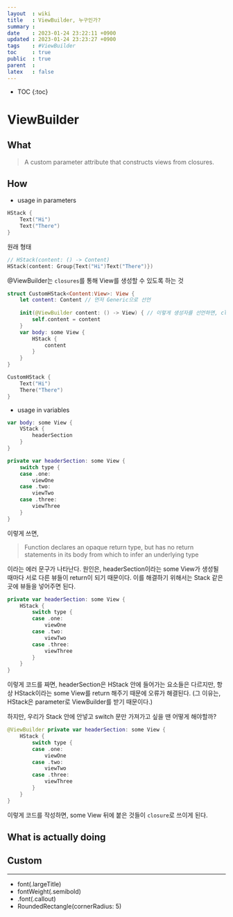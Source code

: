```yaml
---
layout  : wiki
title   : ViewBuilder, 누구인가?
summary : 
date    : 2023-01-24 23:22:11 +0900
updated : 2023-01-24 23:23:27 +0900
tags    : #ViewBuilder
toc     : true
public  : true
parent  : 
latex   : false
---
```

* TOC
{:toc}

# ViewBuilder
## What

> A custom parameter attribute that constructs views from closures.

## How

- usage in parameters

```swift
HStack {
	Text("Hi")
	Text("There")
}
```

원래 형태
```swift
// HStack(content: () -> Content)
HStack(content: Group{Text("Hi")Text("There")})
```

@ViewBuilder는 `closures`를 통해 View를 생성할 수 있도록 하는 것

```swift
struct CustomHStack<Content:View>: View {
	let content: Content // 먼저 Generic으로 선언
		
	init(@ViewBuilder content: () -> View) { // 이렇게 생성자를 선언하면, closure를 받을 수 있다.
		self.content = content
	}
	var body: some View {
		HStack {
			content
		}
	}
}
```

```swift
CustomHStack {
	Text("Hi")
	There("There")
}
```


- usage in variables

```swift
var body: some View {
	VStack {
		headerSection
	}
}
```

```swift
private var headerSection: some View {
	switch type {
	case .one:
		viewOne
	case .two:
		viewTwo
	case .three:
		viewThree
	}
}
```

이렇게 쓰면, 

> Function declares an opaque return type, but has no return statements in its body from which to infer an underlying type

이라는 에러 문구가 나타난다.
원인은, headerSection이라는 some View가 생성될 때마다 서로 다른 뷰들이 return이 되기 때문이다.
이를 해결하기 위해서는 Stack 같은 곳에 뷰들을 넣어주면 된다.

```swift
private var headerSection: some View {
	HStack {
		switch type {
		case .one:
			viewOne
		case .two:
			viewTwo
		case .three:
			viewThree
		}
	}
}
```

이렇게 코드를 짜면, headerSection은 HStack 안에 들어가는 요소들은 다르지만, 항상 HStack이라는 some View를 return 해주기 때문에 오류가 해결된다.
(그 이유는, HStack은 parameter로 ViewBuilder를 받기 때문이다.)

하지만, 우리가 Stack 안에 안넣고 switch 문만 가져가고 싶을 땐 어떻게 해야할까?

```swift
@ViewBuilder private var headerSection: some View {
	HStack {
		switch type {
		case .one:
			viewOne
		case .two:
			viewTwo
		case .three:
			viewThree
		}
	}
}
```

이렇게 코드를 작성하면, some View 뒤에 붙은 것들이 `closure`로 쓰이게 된다.




## What is actually doing

## Custom

***

- font(.largeTitle)
- fontWeight(.semibold)
- .font(.callout)
- RoundedRectangle(cornerRadius: 5) 
